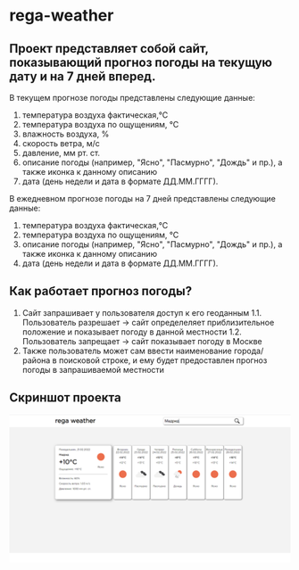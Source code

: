 # rega-weather

## Проект представляет собой сайт, показывающий прогноз погоды на текущую дату и на 7 дней вперед.

В текущем прогнозе погоды представлены следующие данные:

1. температура воздуха фактическая,&#176;С
2. температура воздуха по ощущениям, &#176;С
3. влажность воздуха, %
4. скорость ветра, м/с
5. давление, мм рт. ст.
6. описание погоды (например, "Ясно", "Пасмурно", "Дождь" и пр.), а также иконка к данному описанию
7. дата (день недели и дата в формате ДД.ММ.ГГГГ).

В ежедневном прогнозе погоды на 7 дней представлены следующие данные:

1. температура воздуха фактическая,&#176;С
2. температура воздуха по ощущениям, &#176;С
3. описание погоды (например, "Ясно", "Пасмурно", "Дождь" и пр.), а также иконка к данному описанию
4. дата (день недели и дата в формате ДД.ММ.ГГГГ).

## Как работает прогноз погоды?

1. Сайт запрашивает у пользователя доступ к его геоданным
    1.1. Пользователь разрешает -> сайт определеляет приблизительное положение и показывает погоду в данной местности
    1.2. Пользователь запрещает -> сайт показывает погоду в Москве
2. Также пользователь может сам ввести наименование города/района в поисковой строке, и ему будет предоставлен прогноз погоды в запрашиваемой местности

## Скриншот проекта

![screenshot](https://github.com/regikho/regikho.github.io/blob/main/rega-weather/rega-weather.PNG?raw=true)
